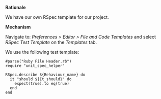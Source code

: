 **Rationale**

We have our own RSpec template for our project.

**Mechanism**

Navigate to: _Preferences > Editor > File and Code Templates_ and
select _RSpec Test Template_ on the _Templates_ tab.

We use the following test template:

````
#parse("Ruby File Header.rb")
require "unit_spec_helper"

RSpec.describe ${Behaviour_name} do
  it "should ${It_should}" do
    expect(true).to eq(true)
  end
end
````

 
